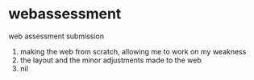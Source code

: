 # webassessment
web assessment submission

1) making the web from scratch, allowing me to work on my weakness
2) the layout and the minor adjustments made to the web
3) nil 